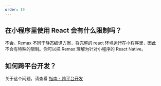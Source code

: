 ```yaml
---
order: 19
---
```


## 在小程序里使用 React 会有什么限制吗？

不会。Remax 不同于静态编译方案，将完整的 react 环境运行在小程序里，因此不会有特殊的限制。你可以把 Remax 理解为针对小程序的 React Native。

## 如何跨平台开发？

关于这个问题，请查看 [指南 - 跨平台开发](/指南/跨平台开发)
